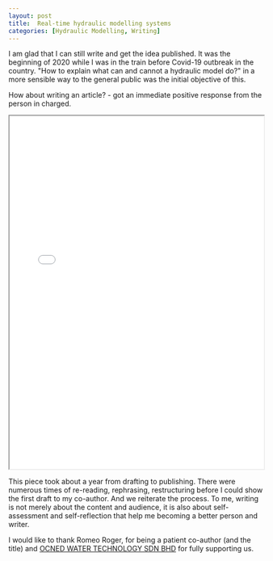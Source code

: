 ```yaml
---
layout: post
title:  Real-time hydraulic modelling systems
categories: [Hydraulic Modelling, Writing]
---
```

I am glad that I can still write and get the idea published. 
It was the beginning of 2020 while I was in the train before Covid-19 outbreak in the country. 
"How to explain what can and cannot a hydraulic model do?" in a more sensible way to the general public was the initial objective of this.

How about writing an article? - got an immediate positive response from the person in charged.

<iframe src="../images/MBAM_article.pdf" width="100%" height="700px"></iframe>

This piece took about a year from drafting to publishing. There were numerous times of re-reading, rephrasing, restructuring before I could show the first draft to my co-author. And we reiterate the process. To me, writing is not merely about the content and audience, it is also about self-assessment and self-reflection that help me becoming a better person and writer.

I would like to thank Romeo Roger, for being a patient co-author (and the title) and [OCNED WATER TECHNOLOGY SDN BHD](https://www.ocned.com/) for fully supporting us.